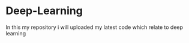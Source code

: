 # Deep-Learning
In this my repository i will uploaded my latest code which relate to deep learning 
